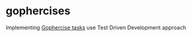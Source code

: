 # gophercises
Implementing [Gophercise tasks](https://courses.calhoun.io/courses/cor_gophercises) use Test Driven Development approach 

